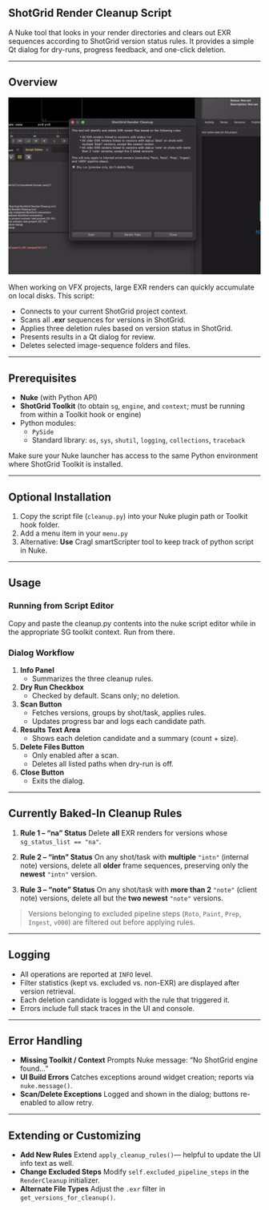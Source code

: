 ## ShotGrid Render Cleanup Script

A Nuke tool that looks in your render directories and clears out EXR sequences according to ShotGrid version status rules. It provides a simple Qt dialog for dry-runs, progress feedback, and one-click deletion.

---

## Overview

![screenshot](./screenshot.png)

When working on VFX projects, large EXR renders can quickly accumulate on local disks. This script:

- Connects to your current ShotGrid project context.
- Scans all **.exr** sequences for versions in ShotGrid.
- Applies three deletion rules based on version status in ShotGrid.
- Presents results in a Qt dialog for review.
- Deletes selected image-sequence folders and files.

---

## Prerequisites

- **Nuke** (with Python API)
- **ShotGrid Toolkit** (to obtain `sg`, `engine`, and `context`; must be running from within a Toolkit hook or engine)
- Python modules:
  - `PySide`
  - Standard library: `os`, `sys`, `shutil`, `logging`, `collections`, `traceback`

Make sure your Nuke launcher has access to the same Python environment where ShotGrid Toolkit is installed.

---

## Optional Installation

1. Copy the script file (`cleanup.py`) into your Nuke plugin path or Toolkit hook folder.
2. Add a menu item in your `menu.py`
3. Alternative: **Use** Cragl smartScripter tool to keep track of python script in Nuke.

---

## Usage

### Running from Script Editor

Copy and paste the cleanup.py contents into the nuke script editor while in the appropriate SG toolkit context. Run from there.


### Dialog Workflow

1. **Info Panel**
   - Summarizes the three cleanup rules.
2. **Dry Run Checkbox**
   - Checked by default. Scans only; no deletion.
3. **Scan Button**
   - Fetches versions, groups by shot/task, applies rules.
   - Updates progress bar and logs each candidate path.
4. **Results Text Area**
   - Shows each deletion candidate and a summary (count + size).
5. **Delete Files Button**
   - Only enabled after a scan.
   - Deletes all listed paths when dry-run is off.
6. **Close Button**
   - Exits the dialog.

---

## Currently Baked-In Cleanup Rules

1. **Rule 1 – “na” Status**
   Delete **all** EXR renders for versions whose `sg_status_list == "na"`.

2. **Rule 2 – “intn” Status**
   On any shot/task with **multiple** `"intn"` (internal note) versions, delete all **older** frame sequences, preserving only the **newest** `"intn"` version.

3. **Rule 3 – “note” Status**
   On any shot/task with **more than 2** `"note"` (client note) versions, delete all but the **two newest** `"note"` versions.

> Versions belonging to excluded pipeline steps (`Roto`, `Paint`, `Prep`, `Ingest`, `v000`) are filtered out before applying rules.

---

## Logging

- All operations are reported at `INFO` level.
- Filter statistics (kept vs. excluded vs. non-EXR) are displayed after version retrieval.
- Each deletion candidate is logged with the rule that triggered it.
- Errors include full stack traces in the UI and console.

---

## Error Handling

- **Missing Toolkit / Context**
  Prompts Nuke message: “No ShotGrid engine found…”
- **UI Build Errors**
  Catches exceptions around widget creation; reports via `nuke.message()`.
- **Scan/Delete Exceptions**
  Logged and shown in the dialog; buttons re-enabled to allow retry.

---

## Extending or Customizing

- **Add New Rules**
  Extend `apply_cleanup_rules()`— helpful to update the UI info text as well.
- **Change Excluded Steps**
  Modify `self.excluded_pipeline_steps` in the `RenderCleanup` initializer.
- **Alternate File Types**
  Adjust the `.exr` filter in `get_versions_for_cleanup()`.
